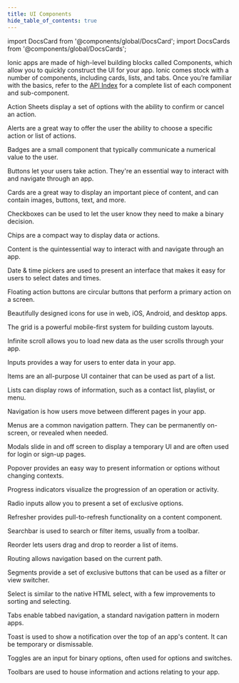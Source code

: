 ```yaml
---
title: UI Components
hide_table_of_contents: true
---
```


import DocsCard from '@components/global/DocsCard';
import DocsCards from '@components/global/DocsCards';

<head>
  <title>UI Components | User Interface Application Building Components</title>
  <meta
    name="description"
    content="Ionic Framework comes stock with a number of high-level UI components, including cards, lists, and tabs to quickly and easily build your app's user interface."
  />
  <style>{`
    :root {
      --doc-item-container-width: 60rem;
    }
  `}</style>
</head>

Ionic apps are made of high-level building blocks called Components, which allow you to quickly construct the UI for your app. Ionic comes stock with a number of components, including cards, lists, and tabs. Once you’re familiar with the basics, refer to the [API Index](api.md) for a complete list of each component and sub-component.

<intro-end />

<DocsCards>
  <DocsCard header="Action Sheet" href="api/action-sheet" img="/icons/feature-component-actionsheet-icon.png">
    <p>Action Sheets display a set of options with the ability to confirm or cancel an action.</p>
  </DocsCard>

<DocsCard header="Alert" href="api/alert" icon="/icons/component-alert-icon.png">
  <p>Alerts are a great way to offer the user the ability to choose a specific action or list of actions.</p>
</DocsCard>

<DocsCard header="Badge" href="api/badge" icon="/icons/component-badge-icon.png">
  <p>Badges are a small component that typically communicate a numerical value to the user.</p>
</DocsCard>

<DocsCard header="Button" href="api/button" icon="/icons/component-button-icon.png">
  <p>Buttons let your users take action. They're an essential way to interact with and navigate through an app.</p>
</DocsCard>

<DocsCard header="Card" href="api/card" icon="/icons/component-card-icon.png">
  <p>
    Cards are a great way to display an important piece of content, and can contain images, buttons, text, and more.
  </p>
</DocsCard>

<DocsCard header="Checkbox" href="api/checkbox" icon="/icons/component-checkbox-icon.png">
  <p>Checkboxes can be used to let the user know they need to make a binary decision.</p>
</DocsCard>

<DocsCard header="Chip" href="api/chip" icon="/icons/component-chip-icon.png">
  <p>Chips are a compact way to display data or actions.</p>
</DocsCard>

<DocsCard header="Content" href="api/content" icon="/icons/component-content-icon.png">
  <p>Content is the quintessential way to interact with and navigate through an app.</p>
</DocsCard>

<DocsCard header="Date & Time Pickers" href="api/datetime" icon="/icons/component-datetimepicker-icon.png">
  <p>Date & time pickers are used to present an interface that makes it easy for users to select dates and times.</p>
</DocsCard>

<DocsCard header="Floating Action Button" href="api/fab" icon="/icons/component-fab-icon.png">
  <p>Floating action buttons are circular buttons that perform a primary action on a screen.</p>
</DocsCard>

<DocsCard header="Icons" href="api/icon" img="/icons/feature-component-icons-icon.png">
  <p>Beautifully designed icons for use in web, iOS, Android, and desktop apps.</p>
</DocsCard>

<DocsCard header="Grid" href="api/grid" icon="/icons/component-grid-icon.png">
  <p>The grid is a powerful mobile-first system for building custom layouts.</p>
</DocsCard>

<DocsCard header="Infinite Scroll" href="api/infinite-scroll" icon="/icons/component-infinitescroll-icon.png">
  <p>Infinite scroll allows you to load new data as the user scrolls through your app.</p>
</DocsCard>

<DocsCard header="Input" href="api/input" icon="/icons/component-input-icon.png">
  <p>Inputs provides a way for users to enter data in your app.</p>
</DocsCard>

<DocsCard header="Item" href="api/item" icon="/icons/component-item-icon.png">
  <p>Items are an all-purpose UI container that can be used as part of a list.</p>
</DocsCard>

<DocsCard header="List" href="api/list" icon="/icons/component-lists-icon.png">
  <p>Lists can display rows of information, such as a contact list, playlist, or menu.</p>
</DocsCard>

<DocsCard header="Navigation" href="api/nav" img="/icons/feature-component-navigation-icon.png">
  <p>Navigation is how users move between different pages in your app.</p>
</DocsCard>

<DocsCard header="Menu" href="api/menu" icon="/icons/component-menu-icon.png">
  <p>Menus are a common navigation pattern. They can be permanently on-screen, or revealed when needed.</p>
</DocsCard>

<DocsCard header="Modal" href="api/modal" icon="/icons/component-modal-icon.png">
  <p>Modals slide in and off screen to display a temporary UI and are often used for login or sign-up pages.</p>
</DocsCard>

<DocsCard header="Popover" href="api/popover" icon="/icons/component-popover-icon.png">
  <p>Popover provides an easy way to present information or options without changing contexts.</p>
</DocsCard>

<DocsCard header="Progress Indicators" href="api/progress-bar" icon="/icons/component-progress-icon.png">
  <p>Progress indicators visualize the progression of an operation or activity.</p>
</DocsCard>

<DocsCard header="Radio" href="api/radio" icon="/icons/component-radio-icon.png">
  <p>Radio inputs allow you to present a set of exclusive options.</p>
</DocsCard>

<DocsCard header="Refresher" href="api/refresher" icon="/icons/component-refresher-icon.png">
  <p>Refresher provides pull-to-refresh functionality on a content component.</p>
</DocsCard>

<DocsCard header="Searchbar" href="api/searchbar" img="/icons/feature-component-search-icon.png">
  <p>Searchbar is used to search or filter items, usually from a toolbar.</p>
</DocsCard>

<DocsCard header="Reorder" href="api/reorder" icon="/icons/component-reorder-icon.png">
  <p>Reorder lets users drag and drop to reorder a list of items.</p>
</DocsCard>

<DocsCard header="Routing" href="api/router" icon="/icons/component-routing-icon.png">
  <p>Routing allows navigation based on the current path.</p>
</DocsCard>

<DocsCard header="Segment" href="api/segment" icon="/icons/component-segment-icon.png">
  <p>Segments provide a set of exclusive buttons that can be used as a filter or view switcher.</p>
</DocsCard>

<DocsCard header="Select" href="api/select" icon="/icons/component-select-icon.png">
  <p>Select is similar to the native HTML select, with a few improvements to sorting and selecting.</p>
</DocsCard>

<DocsCard header="Tabs" href="api/tabs" img="/icons/feature-component-tabs-icon.png">
  <p>Tabs enable tabbed navigation, a standard navigation pattern in modern apps.</p>
</DocsCard>

<DocsCard header="Toast" href="api/toast" icon="/icons/component-toast-icon.png">
  <p>Toast is used to show a notification over the top of an app's content. It can be temporary or dismissable.</p>
</DocsCard>

<DocsCard header="Toggle" href="api/toggle" icon="/icons/component-toggle-icon.png">
  <p>Toggles are an input for binary options, often used for options and switches.</p>
</DocsCard>

  <DocsCard header="Toolbar" href="api/toolbar" icon="/icons/component-toolbar-icon.png">
    <p>Toolbars are used to house information and actions relating to your app.</p>
  </DocsCard>
</DocsCards>
